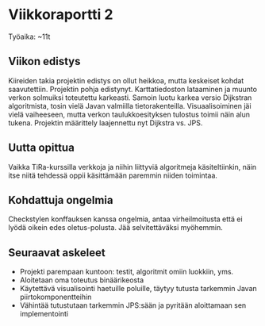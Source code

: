 # Viikkoraportti 2

Työaika: ~11t

## Viikon edistys
Kiireiden takia projektin edistys on ollut heikkoa, mutta keskeiset kohdat saavutettiin.
Projektin pohja edistynyt. Karttatiedoston lataaminen ja muunto verkon solmuiksi toteutettu karkeasti.
Samoin luotu karkea versio Dijkstran algoritmista, tosin vielä Javan valmiilla tietorakenteilla.
Visuaalisoiminen jäi vielä vaiheeseen, mutta verkon taulukkoesityksen tulostus toimii näin alun tukena.
Projektin määrittely laajennettu nyt Dijkstra vs. JPS.

## Uutta opittua
Vaikka TiRa-kurssilla verkkoja ja niihin liittyviä algoritmeja käsiteltiinkin, näin itse niitä tehdessä oppii käsittämään paremmin niiden toimintaa. 

## Kohdattuja ongelmia
Checkstylen konffauksen kanssa ongelmia, antaa virheilmoitusta että ei lyödä oikein edes oletus-polusta. Jää selvitettäväksi myöhemmin. 


## Seuraavat askeleet
* Projekti parempaan kuntoon: testit, algoritmit omiin luokkiin, yms.
* Aloitetaan oma toteutus binäärikeosta
* Käytettävä visualisointi haetuille poluille, täytyy tutusta tarkemmin Javan piirtokomponentteihin
* Vähintää tutustutaan tarkemmin JPS:sään ja pyritään aloittamaan sen implementointi